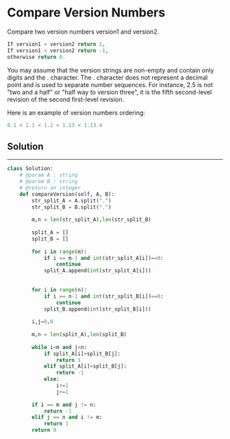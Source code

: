 <h1>Compare Version Numbers</h1>

<p>Compare two version numbers version1 and version2.

```python
If version1 > version2 return 1,
If version1 < version2 return -1,
otherwise return 0.
```

You may assume that the version strings are non-empty and contain only digits and the . character.
The . character does not represent a decimal point and is used to separate number sequences.
For instance, 2.5 is not "two and a half" or "half way to version three", it is the fifth second-level revision of the second first-level revision.

Here is an example of version numbers ordering:

```python
0.1 < 1.1 < 1.2 < 1.13 < 1.13.4
```
</p>
<h2>Solution</h2>

***

```python
class Solution:
    # @param A : string
    # @param B : string
    # @return an integer
    def compareVersion(self, A, B):
        str_split_A = A.split(".")
        str_split_B = B.split(".")
        
        m,n = len(str_split_A),len(str_split_B)
        
        split_A = []
        split_B = []
        
        for i in range(m):
            if i == m-1 and int(str_split_A[i])==0:
                continue
            split_A.append(int(str_split_A[i]))
        
        
        for i in range(n):
            if i == n-1 and int(str_split_B[i])==0:
                continue
            split_B.append(int(str_split_B[i]))
        
        i,j=0,0
        
        m,n = len(split_A),len(split_B)
        
        while i<m and j<n:
            if split_A[i]>split_B[j]:
                return 1
            elif split_A[i]<split_B[j]:
                return -1
            else:
                i+=1
                j+=1
                
        if i == m and j != n:
            return -1
        elif j == n and i != m:
            return 1
        return 0
```